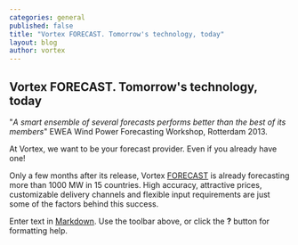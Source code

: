```yaml
---
categories: general
published: false
title: "Vortex FORECAST. Tomorrow's technology, today"
layout: blog
author: vortex
---
```


## Vortex FORECAST. Tomorrow's technology, today

"_A smart ensemble of several forecasts performs better than the best of its members_" EWEA Wind Power Forecasting Workshop, Rotterdam 2013.

At Vortex, we want to be your forecast provider. Even if you already have one!

Only a few months after its release, Vortex [FORECAST](../solutions/forecast.htm) is already forecasting more than 1000 MW in 15 countries. High accuracy, attractive prices, customizable delivery channels and flexible input requirements are just some of the factors behind this success.

Enter text in [Markdown](http://daringfireball.net/projects/markdown/). Use the toolbar above, or click the **?** button for formatting help.
